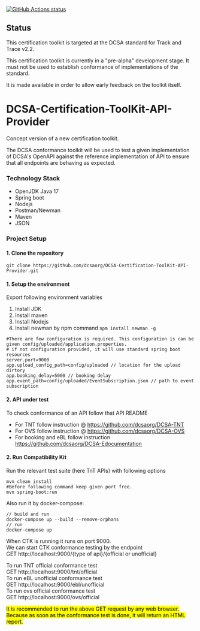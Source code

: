 <p align="left">
  <a href="https://github.com/dcsaorg/DCSA-Certification-ToolKit-API-Provider"><img alt="GitHub Actions status" src="https://github.com/actions/setup-java/workflows/Main%20workflow/badge.svg"></a>
</p>

Status
-------------------------------------
This certification toolkit is targeted at the DCSA standard for Track and Trace v2.2.

This certification toolkit is currently in a "pre-alpha" development stage. It must not be used to establish conformance of implementations of the standard.

It is made available in order to allow early feedback on the toolkit itself.

# DCSA-Certification-ToolKit-API-Provider
Concept version of a new certification toolkit.

The DCSA conformance toolkit will be used to test a given implementation of
DCSA's OpenAPI against the reference implementation of API to ensure that all
endpoints are behaving as expected.

### Technology Stack
* OpenJDK Java 17
* Spring boot 
* Nodejs
* Postman/Newman
* Maven
* JSON

### Project Setup
#### 1. Clone the repository
`git clone https://github.com/dcsaorg/DCSA-Certification-ToolKit-API-Provider.git`

#### 1. Setup the environment
Export following environment variables

1. Install JDK
2. Install maven
3. Install Nodejs
4. Install newman by npm command ```npm install newman -g```

```shell
#There are few configuration is required. This configuration is can be given config/uploaded/application.properties.
# if not configuration provided, it will use standard spring boot resources       
server.port=9000
app.upload_config_path=config/uploaded // location for the upload dirtory
app.booking_delay=5000 // booking delay
app.event_path=config/uploaded/EventSubscription.json // path to event subscription 
```


#### 2. API under test

To check conformance of an API follow that API README 
* For TNT follow instruction @ https://github.com/dcsaorg/DCSA-TNT
* For OVS follow instruction @ https://github.com/dcsaorg/DCSA-OVS
* For booking and eBL follow instruction https://github.com/dcsaorg/DCSA-Edocumentation


#### 2. Run Compatibility Kit
Run the relevant test suite (here TnT APIs) with following options
```shell
mvn clean install
#Before following command keep given port free. 
mvn spring-boot:run 
```
Also run it by docker-compose:
```shell
// build and run
docker-compose up --build --remove-orphans
// run
docker-compose up
```
When CTK is running it runs on port 9000.   
We can start CTK conformance testing by the endpoint  
GET http://localhost:9000/{type of api}/{official or unofficial}  

To run TNT official conformance test  
GET http://localhost:9000/tnt/official  
To run eBL unofficial conformance test  
GET http://localhost:9000/ebl/unofficial  
To run ovs official conformance test  
GET http://localhost:9000/ovs/official


<mark>It is recommended to run the above GET request by any web browser. Because as soon as the conformance test is done, it will return an HTML report. </mark>
